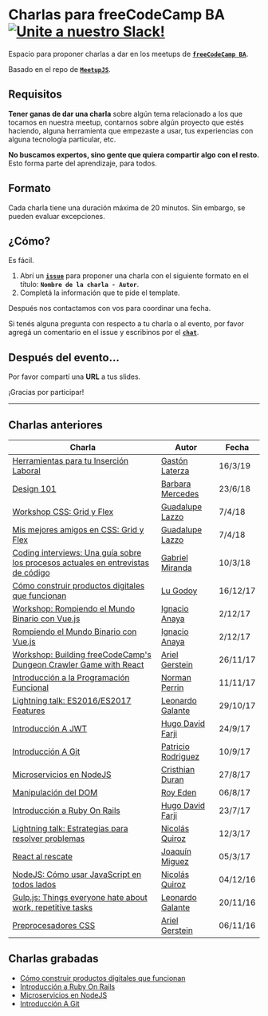 # Charlas para freeCodeCamp BA [![Unite a nuestro Slack!](https://freecodecampba.herokuapp.com/badge.svg)](http://freecodecampba.org/chat)

Espacio para proponer charlas a dar en los meetups de **[`freeCodeCamp BA`](https://www.freecodecampba.org)**.

Basado en el repo de **[`MeetupJS`](https://github.com/meetupjs-ar/charlas/)**.

## Requisitos

**Tener ganas de dar una charla** sobre algún tema relacionado a los que tocamos en nuestra meetup, contarnos sobre algún proyecto que estés haciendo, alguna herramienta que empezaste a usar, tus experiencias con alguna tecnología particular, etc.

**No buscamos expertos, sino gente que quiera compartir algo con el resto.** Esto forma parte del aprendizaje, para todos.

## Formato

Cada charla tiene una duración máxima de 20 minutos. Sin embargo, se pueden evaluar excepciones.

## ¿Cómo?

Es fácil.

1. Abrí un **[`issue`](https://github.com/FreeCodeCampBA/charlas/issues)** para proponer una charla con el siguiente formato en el título: **`Nombre de la charla - Autor`**.
2. Completá la información que te pide el template.

Después nos contactamos con vos para coordinar una fecha.

Si tenés alguna pregunta con respecto a tu charla o al evento, por favor agregá un comentario en el issue y escribinos por el **[`chat`](https://freecodecampba.org/chat)**.

## Después del evento...

Por favor compartí una **URL** a tus slides.

¡Gracias por participar!

---

## Charlas anteriores

| Charla                                                                                                                                                                | Autor                                                 | Fecha    |
| --------------------------------------------------------------------------------------------------------------------------------------------------------------------- | ----------------------------------------------------- | -------- |
| [ Herramientas para tu Inserción Laboral](https://www.twitch.tv/videos/399556293)                                                                                     | [Gastón Laterza](https://twitter.com/gLaterza_arg)    | 16/3/19  |
| [Design 101](https://es.scribd.com/document/387328167/Design-101)                                                                                                     | [Barbara Mercedes](https://twitter.com/barmercedes_)  | 23/6/18  |
| [Workshop CSS: Grid y Flex](https://github.com/guadalazzo/workshop-css-grid)                                                                                          | [Guadalupe Lazzo](https://twitter.com/Waduchis)       | 7/4/18   |
| [Mis mejores amigos en CSS: Grid y Flex](https://docs.google.com/presentation/d/1f73IJ3vb2ZXOIrwqDx6ExrjrYnavgCJH0TqpKfSVIXU/edit#slide=id.p)                         | [Guadalupe Lazzo](https://twitter.com/Waduchis)       | 7/4/18   |
| [Coding interviews: Una guía sobre los procesos actuales en entrevistas de código](http://slides.com/gabrielmiranda-1/deck-2#/)                                       | [Gabriel Miranda](https://twitter.com/frontendingme)  | 10/3/18  |
| [Cómo construir productos digitales que funcionan](https://docs.google.com/presentation/d/1Lu-uD_j6qF2xOazfig3KSNC_bcPoZhYQhvpGJiffXR8/edit#slide=id.g2a44e3d5b6_0_6) | [Lu Godoy](https://twitter.com/tocateunvals)          | 16/12/17 |
| [Workshop: Rompiendo el Mundo Binario con Vue.js](https://github.com/ianaya89/workshop-vuejs/)                                                                        | [Ignacio Anaya](https://twitter.com/ianaya89)         | 2/12/17  |
| [Rompiendo el Mundo Binario con Vue.js](https://speakerdeck.com/ianaya89/workshop-rompiendo-el-mundo-binario-con-vue-dot-js)                                          | [Ignacio Anaya](https://twitter.com/ianaya89)         | 2/12/17  |
| [Workshop: Building freeCodeCamp's Dungeon Crawler Game with React](https://github.com/arielger/fcc-dungeon-game)                                                     | [Ariel Gerstein](https://twitter.com/arielger_)       | 26/11/17 |
| [Introducción a la Programación Funcional](http://slides.com/normanperrin/deck#/)                                                                                     | [Norman Perrin](https://twitter.com/NormanPerrinOK)   | 11/11/17 |
| [Lightning talk: ES2016/ES2017 Features](https://es2016-2017-features.now.sh/)                                                                                        | [Leonardo Galante](https://twitter.com/lndgalante)    | 29/10/17 |
| [Introducción A JWT](https://jwt-talk.now.sh/#0)                                                                                                                      | [Hugo David Farji](https://twitter.com/hdf1986)       | 24/9/17  |
| [Introducción A Git](https://charla-de-git.now.sh/#/home)                                                                                                             | [Patricio Rodriguez](https://twitter.com/patao_)      | 10/9/17  |
| [Microservicios en NodeJS](https://gist.github.com/durancristhian/65e7282cdbe043faddcee18f9e118230)                                                                   | [Cristhian Duran](https://twitter.com/durancristhian) | 27/8/17  |
| [Manipulación del DOM](http://slides.com/roye/dom_101_es#/)                                                                                                           | [Roy Eden](https://twitter.com/royede)                | 06/8/17  |
| [Introducción a Ruby On Rails](https://gitpitch.com/hdf1986/rails-presentation)                                                                                       | [Hugo David Farji](https://twitter.com/hdf1986)       | 23/7/17  |
| [Lightning talk: Estrategias para resolver problemas](https://nicolasquiroz.com/problem-solving-strategies/)                                                          | [Nicolás Quiroz](https://twitter.com/_nhsz)           | 12/3/17  |
| [React al rescate](https://drive.google.com/file/d/0B_7pvYnHpQE1T1g3UXpaLTFUWTg/view)                                                                                 | [Joaquín Miguez](https://twitter.com/joaqtor)         | 05/3/17  |
| [NodeJS: Cómo usar JavaScript en todos lados](https://nicolasquiroz.com/node-lightning-talk/#/)                                                                       | [Nicolás Quiroz](https://twitter.com/_nhsz)           | 04/12/16 |
| [Gulp.js: Things everyone hate about work, repetitive tasks](https://leonardogalante.com/gulp-lightalk/)                                                              | [Leonardo Galante](https://twitter.com/lndgalante)    | 20/11/16 |
| [Preprocesadores CSS](https://docs.google.com/presentation/d/1tSQlaE9jPmvBlYtNNPSqnFu2StMGN12naJo83iJQfOM/edit#slide=id.p)                                            | [Ariel Gerstein](https://twitter.com/arielger_)       | 06/11/16 |

## Charlas grabadas

- [Cómo construir productos digitales que funcionan](https://www.youtube.com/watch?v=yQizxewvK48&t)
- [Introducción a Ruby On Rails](https://www.youtube.com/watch?v=kDhoTB_fjzo)
- [Microservicios en NodeJS](https://www.youtube.com/watch?v=cdYatPKNYJA)
- [Introducción A Git](https://www.youtube.com/watch?v=4fbzjJH5LIQ)
